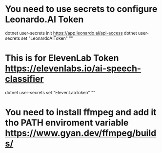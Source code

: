 ﻿
# You need to use secrets to configure Leonardo.AI Token

dotnet user-secrets init https://app.leonardo.ai/api-access
dotnet user-secrets set "LeonardoAIToken" "<your token>"


# This is for ElevenLab Token https://elevenlabs.io/ai-speech-classifier
dotnet user-secrets set "ElevenLabToken" "<your token>"

# You need to install ffmpeg and add it tho PATH enviroment variable https://www.gyan.dev/ffmpeg/builds/

